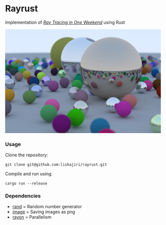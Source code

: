 # Rayrust

Implementation of [_Ray Tracing in One Weekend_](https://raytracing.github.io/books/RayTracingInOneWeekend.html) using
Rust

![Final Scene](images/final_image.png)

### Usage

Clone the repository:

```
git clone git@github.com:liskajiri/rayrust.git
```

Compile and run using:

```
cargo run --release
```

### Dependencies

- [rand](https://docs.rs/rand/latest/rand/) = Random number generator
- [image](https://docs.rs/image/latest/image/) = Saving images as png
- [rayon](https://docs.rs/rayon/latest/rayon/) = Parallelism
